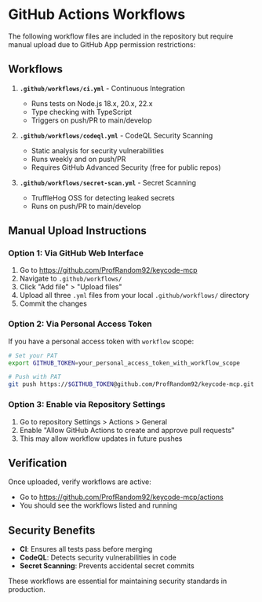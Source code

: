 # GitHub Actions Workflows

The following workflow files are included in the repository but require manual upload due to GitHub App permission restrictions:

## Workflows

1. **`.github/workflows/ci.yml`** - Continuous Integration
   - Runs tests on Node.js 18.x, 20.x, 22.x
   - Type checking with TypeScript
   - Triggers on push/PR to main/develop

2. **`.github/workflows/codeql.yml`** - CodeQL Security Scanning
   - Static analysis for security vulnerabilities
   - Runs weekly and on push/PR
   - Requires GitHub Advanced Security (free for public repos)

3. **`.github/workflows/secret-scan.yml`** - Secret Scanning
   - TruffleHog OSS for detecting leaked secrets
   - Runs on push/PR to main/develop

## Manual Upload Instructions

### Option 1: Via GitHub Web Interface

1. Go to https://github.com/ProfRandom92/keycode-mcp
2. Navigate to `.github/workflows/`
3. Click "Add file" > "Upload files"
4. Upload all three `.yml` files from your local `.github/workflows/` directory
5. Commit the changes

### Option 2: Via Personal Access Token

If you have a personal access token with `workflow` scope:

```bash
# Set your PAT
export GITHUB_TOKEN=your_personal_access_token_with_workflow_scope

# Push with PAT
git push https://$GITHUB_TOKEN@github.com/ProfRandom92/keycode-mcp.git main
```

### Option 3: Enable via Repository Settings

1. Go to repository Settings > Actions > General
2. Enable "Allow GitHub Actions to create and approve pull requests"
3. This may allow workflow updates in future pushes

## Verification

Once uploaded, verify workflows are active:
- Go to https://github.com/ProfRandom92/keycode-mcp/actions
- You should see the workflows listed and running

## Security Benefits

- **CI**: Ensures all tests pass before merging
- **CodeQL**: Detects security vulnerabilities in code
- **Secret Scanning**: Prevents accidental secret commits

These workflows are essential for maintaining security standards in production.

